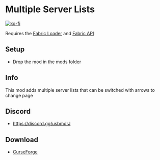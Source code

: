 # Multiple Server Lists

[![ko-fi](https://ko-fi.com/img/githubbutton_sm.svg)](https://ko-fi.com/W7W1607S8)

Requires the [Fabric Loader](https://fabricmc.net/use/) and [Fabric API](https://www.curseforge.com/minecraft/mc-mods/fabric-api)

## Setup

- Drop the mod in the mods folder

## Info

This mod adds multiple server lists that can be switched with arrows to change page

## Discord

- https://discord.gg/usbmdrJ

## Download

- [CurseForge](https://www.curseforge.com/minecraft/mc-mods/multiple-server-lists)
